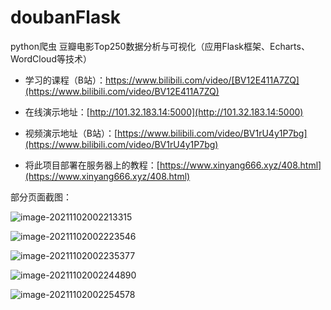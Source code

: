 # doubanFlask
 python爬虫 豆瓣电影Top250数据分析与可视化（应用Flask框架、Echarts、WordCloud等技术）

+ 学习的课程（B站）：https://www.bilibili.com/video/[BV12E411A7ZQ](https://www.bilibili.com/video/BV12E411A7ZQ) 

+ 在线演示地址：[http://101.32.183.14:5000](http://101.32.183.14:5000) 

+ 视频演示地址（B站）：[https://www.bilibili.com/video/BV1rU4y1P7bg](https://www.bilibili.com/video/BV1rU4y1P7bg)

+ 将此项目部署在服务器上的教程：[https://www.xinyang666.xyz/408.html](https://www.xinyang666.xyz/408.html)

部分页面截图：

![image-20211102002213315](https://gitee.com/xinyang666code/blogpictures/raw/master/images/image-20211102002213315.png)

![image-20211102002223546](https://gitee.com/xinyang666code/blogpictures/raw/master/images/image-20211102002223546.png)

![image-20211102002235377](https://gitee.com/xinyang666code/blogpictures/raw/master/images/image-20211102002235377.png)

![image-20211102002244890](https://gitee.com/xinyang666code/blogpictures/raw/master/images/image-20211102002244890.png)

![image-20211102002254578](https://gitee.com/xinyang666code/blogpictures/raw/master/images/image-20211102002254578.png)

